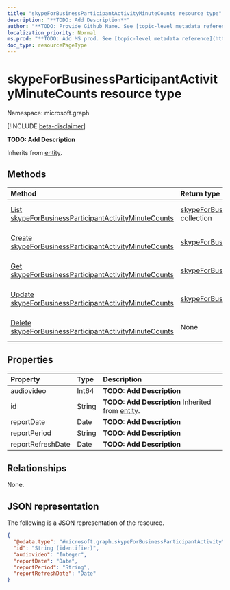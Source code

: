 ```yaml
---
title: "skypeForBusinessParticipantActivityMinuteCounts resource type"
description: "**TODO: Add Description**"
author: "**TODO: Provide Github Name. See [topic-level metadata reference](https://msgo.azurewebsites.net/add/document/guidelines/metadata.html#topic-level-metadata)**"
localization_priority: Normal
ms.prod: "**TODO: Add MS prod. See [topic-level metadata reference](https://msgo.azurewebsites.net/add/document/guidelines/metadata.html#topic-level-metadata)**"
doc_type: resourcePageType
---
```


# skypeForBusinessParticipantActivityMinuteCounts resource type

Namespace: microsoft.graph

[!INCLUDE [beta-disclaimer](../../includes/beta-disclaimer.md)]

**TODO: Add Description**


Inherits from [entity](../resources/entity.md).

## Methods
|Method|Return type|Description|
|:---|:---|:---|
|[List skypeForBusinessParticipantActivityMinuteCounts](../api/skypeforbusinessparticipantactivityminutecounts-list.md)|[skypeForBusinessParticipantActivityMinuteCounts](../resources/skypeforbusinessparticipantactivityminutecounts.md) collection|Get a list of the [skypeForBusinessParticipantActivityMinuteCounts](../resources/skypeforbusinessparticipantactivityminutecounts.md) objects and their properties.|
|[Create skypeForBusinessParticipantActivityMinuteCounts](../api/skypeforbusinessparticipantactivityminutecounts-create.md)|[skypeForBusinessParticipantActivityMinuteCounts](../resources/skypeforbusinessparticipantactivityminutecounts.md)|Create a new [skypeForBusinessParticipantActivityMinuteCounts](../resources/skypeforbusinessparticipantactivityminutecounts.md) object.|
|[Get skypeForBusinessParticipantActivityMinuteCounts](../api/skypeforbusinessparticipantactivityminutecounts-get.md)|[skypeForBusinessParticipantActivityMinuteCounts](../resources/skypeforbusinessparticipantactivityminutecounts.md)|Read the properties and relationships of a [skypeForBusinessParticipantActivityMinuteCounts](../resources/skypeforbusinessparticipantactivityminutecounts.md) object.|
|[Update skypeForBusinessParticipantActivityMinuteCounts](../api/skypeforbusinessparticipantactivityminutecounts-update.md)|[skypeForBusinessParticipantActivityMinuteCounts](../resources/skypeforbusinessparticipantactivityminutecounts.md)|Update the properties of a [skypeForBusinessParticipantActivityMinuteCounts](../resources/skypeforbusinessparticipantactivityminutecounts.md) object.|
|[Delete skypeForBusinessParticipantActivityMinuteCounts](../api/skypeforbusinessparticipantactivityminutecounts-delete.md)|None|Deletes a [skypeForBusinessParticipantActivityMinuteCounts](../resources/skypeforbusinessparticipantactivityminutecounts.md) object.|

## Properties
|Property|Type|Description|
|:---|:---|:---|
|audiovideo|Int64|**TODO: Add Description**|
|id|String|**TODO: Add Description** Inherited from [entity](../resources/entity.md).|
|reportDate|Date|**TODO: Add Description**|
|reportPeriod|String|**TODO: Add Description**|
|reportRefreshDate|Date|**TODO: Add Description**|

## Relationships
None.

## JSON representation
The following is a JSON representation of the resource.
<!-- {
  "blockType": "resource",
  "keyProperty": "id",
  "@odata.type": "microsoft.graph.skypeForBusinessParticipantActivityMinuteCounts",
  "baseType": "microsoft.graph.entity",
  "openType": false
}
-->
``` json
{
  "@odata.type": "#microsoft.graph.skypeForBusinessParticipantActivityMinuteCounts",
  "id": "String (identifier)",
  "audiovideo": "Integer",
  "reportDate": "Date",
  "reportPeriod": "String",
  "reportRefreshDate": "Date"
}
```

